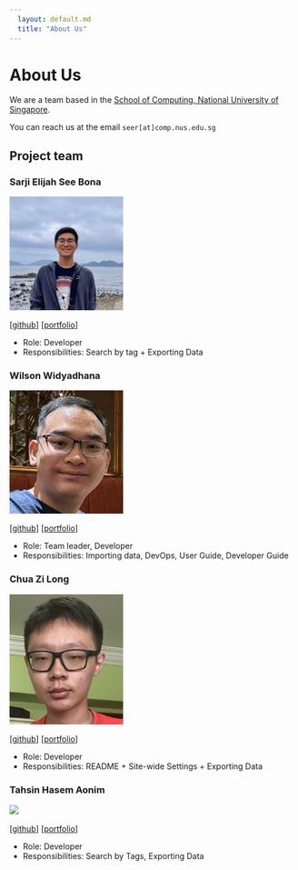 ```yaml
---
  layout: default.md
  title: "About Us"
---
```


# About Us

We are a team based in the [School of Computing, National University of Singapore](http://www.comp.nus.edu.sg).

You can reach us at the email `seer[at]comp.nus.edu.sg`

## Project team

### Sarji Elijah See Bona

<img src="images/sarjinius.png" width="200px">

[[github](http://github.com/sarjinius)]
[[portfolio](team/sarji.md)]

* Role: Developer
* Responsibilities: Search by tag + Exporting Data

### Wilson Widyadhana

<img src="images/wilsonwid.png" width="200px">

[[github](https://github.com/wilsonwid)]
[[portfolio](team/wilsonwid.md)]

* Role: Team leader, Developer
* Responsibilities: Importing data, DevOps, User Guide, Developer Guide

### Chua Zi Long

<img src="images/chuazilong.png" width="200px">

[[github](https://github.com/ChuaZiLong)]
[[portfolio](team/zilong.md)]

* Role: Developer
* Responsibilities: README + Site-wide Settings + Exporting Data

### Tahsin Hasem Aonim

<img src="images/tahsinhasem.png" width="200px">

[[github](https://github.com/tahsinhasem)]
[[portfolio](team/tahsinhasem.md)]

* Role: Developer
* Responsibilities: Search by Tags, Exporting Data
